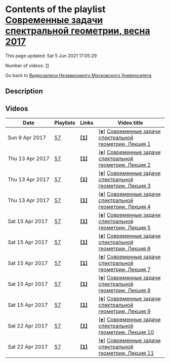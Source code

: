 # Contents of the playlist [Современные задачи спектральной геометрии, весна 2017](https://www.youtube.com/playlist?list=PLp9ABVh6_x4GTTDRYJTCJrdzrXY6U9qtj)

This page updated: Sat 5 Jun 2021 17:05:29

Number of videos: [11](#videos)

Go back to [Видеозаписи Независимого Московского Университета](../README.md)

## Description



## Videos

|Date|Playlists|Links|Video title|
|---|---|---|---|
| Sun&nbsp;9&nbsp;Apr&nbsp;2017 | [57](../playlists/57 "Современные задачи спектральной геометрии, весна 2017") | [**[1]**](http://ium.mccme.ru/s17/s17-KKPP.html) | [[**e**](https://studio.youtube.com/video/mgN6gPhHEME/edit "Edit")] [Современные задачи спектральной геометрии. Лекция 1](https://www.youtube.com/watch?v=mgN6gPhHEME&list=PLp9ABVh6_x4GTTDRYJTCJrdzrXY6U9qtj "Герасим Юрьевич Кокарев, Вадим Юрьевич Калошин, Алексей Викторович Пенской, Иосиф Викторович Полтерович. Курс, организованный совместно Независимым московским университетом и Междисциплинарным научным центром Понселе (UMI 2615). 27 марта 2017 г. 17:30, НМУ 304 (Москва, Большой Власьевский пер., 11) http://ium.mccme.ru/s17/s17-KKPP.html") |
| Thu&nbsp;13&nbsp;Apr&nbsp;2017 | [57](../playlists/57 "Современные задачи спектральной геометрии, весна 2017") | [**[1]**](http://ium.mccme.ru/s17/s17-KKPP.html) | [[**e**](https://studio.youtube.com/video/h_sWCnhBY0Y/edit "Edit")] [Современные задачи спектральной геометрии. Лекция 2](https://www.youtube.com/watch?v=h_sWCnhBY0Y&list=PLp9ABVh6_x4GTTDRYJTCJrdzrXY6U9qtj "Герасим Юрьевич Кокарев, Вадим Юрьевич Калошин, Алексей Викторович Пенской, Иосиф Викторович Полтерович. Курс, организованный совместно Независимым московским университетом и Междисциплинарным научным центром Понселе (UMI 2615). 29 марта 2017 г. 17:30, НМУ 304 (Москва, Большой Власьевский пер., 11) http://ium.mccme.ru/s17/s17-KKPP.html") |
| Thu&nbsp;13&nbsp;Apr&nbsp;2017 | [57](../playlists/57 "Современные задачи спектральной геометрии, весна 2017") | [**[1]**](http://ium.mccme.ru/s17/s17-KKPP.html) | [[**e**](https://studio.youtube.com/video/m5vOeMypQnQ/edit "Edit")] [Современные задачи спектральной геометрии. Лекция 3](https://www.youtube.com/watch?v=m5vOeMypQnQ&list=PLp9ABVh6_x4GTTDRYJTCJrdzrXY6U9qtj "Герасим Юрьевич Кокарев, Вадим Юрьевич Калошин, Алексей Викторович Пенской, Иосиф Викторович Полтерович. Курс, организованный совместно Независимым московским университетом и Междисциплинарным научным центром Понселе (UMI 2615). 31 марта 2017 г. 17:30, НМУ 304 (Москва, Большой Власьевский пер., 11) http://ium.mccme.ru/s17/s17-KKPP.html") |
| Thu&nbsp;13&nbsp;Apr&nbsp;2017 | [57](../playlists/57 "Современные задачи спектральной геометрии, весна 2017") | [**[1]**](http://ium.mccme.ru/s17/s17-KKPP.html) | [[**e**](https://studio.youtube.com/video/c157bF9z5M0/edit "Edit")] [Современные задачи спектральной геометрии. Лекция 4](https://www.youtube.com/watch?v=c157bF9z5M0&list=PLp9ABVh6_x4GTTDRYJTCJrdzrXY6U9qtj "Герасим Юрьевич Кокарев, Вадим Юрьевич Калошин, Алексей Викторович Пенской, Иосиф Викторович Полтерович. Курс, организованный совместно Независимым московским университетом и Междисциплинарным научным центром Понселе (UMI 2615). 3 апреля 2017 г. 17:30, НМУ 304 (Москва, Большой Власьевский пер., 11) http://ium.mccme.ru/s17/s17-KKPP.html") |
| Sat&nbsp;15&nbsp;Apr&nbsp;2017 | [57](../playlists/57 "Современные задачи спектральной геометрии, весна 2017") | [**[1]**](http://ium.mccme.ru/s17/s17-KKPP.html) | [[**e**](https://studio.youtube.com/video/0DteP5OfzOE/edit "Edit")] [Современные задачи спектральной геометрии. Лекция 5](https://www.youtube.com/watch?v=0DteP5OfzOE&list=PLp9ABVh6_x4GTTDRYJTCJrdzrXY6U9qtj "Герасим Юрьевич Кокарев, Вадим Юрьевич Калошин, Алексей Викторович Пенской, Иосиф Викторович Полтерович. Курс, организованный совместно Независимым московским университетом и Междисциплинарным научным центром Понселе (UMI 2615). 5 апреля 2017 г. 17:30, НМУ 310 (Москва, Большой Власьевский пер., 11) http://ium.mccme.ru/s17/s17-KKPP.html") |
| Sat&nbsp;15&nbsp;Apr&nbsp;2017 | [57](../playlists/57 "Современные задачи спектральной геометрии, весна 2017") | [**[1]**](http://ium.mccme.ru/s17/s17-KKPP.html) | [[**e**](https://studio.youtube.com/video/SiOU_ZW__nU/edit "Edit")] [Современные задачи спектральной геометрии. Лекция 6](https://www.youtube.com/watch?v=SiOU_ZW__nU&list=PLp9ABVh6_x4GTTDRYJTCJrdzrXY6U9qtj "Герасим Юрьевич Кокарев, Вадим Юрьевич Калошин, Алексей Викторович Пенской, Иосиф Викторович Полтерович. Курс, организованный совместно Независимым московским университетом и Междисциплинарным научным центром Понселе (UMI 2615). 7 апреля 2017 г. 17:30, НМУ 310 (Москва, Большой Власьевский пер., 11) http://ium.mccme.ru/s17/s17-KKPP.html") |
| Sat&nbsp;15&nbsp;Apr&nbsp;2017 | [57](../playlists/57 "Современные задачи спектральной геометрии, весна 2017") | [**[1]**](http://ium.mccme.ru/s17/s17-KKPP.html) | [[**e**](https://studio.youtube.com/video/n_eXdhQxH5g/edit "Edit")] [Современные задачи спектральной геометрии. Лекция 7](https://www.youtube.com/watch?v=n_eXdhQxH5g&list=PLp9ABVh6_x4GTTDRYJTCJrdzrXY6U9qtj "Герасим Юрьевич Кокарев, Вадим Юрьевич Калошин, Алексей Викторович Пенской, Иосиф Викторович Полтерович. Курс, организованный совместно Независимым московским университетом и Междисциплинарным научным центром Понселе (UMI 2615). 10 апреля 2017 г. 17:30, НМУ 304 (Москва, Большой Власьевский пер., 11) http://ium.mccme.ru/s17/s17-KKPP.html") |
| Sat&nbsp;15&nbsp;Apr&nbsp;2017 | [57](../playlists/57 "Современные задачи спектральной геометрии, весна 2017") | [**[1]**](http://ium.mccme.ru/s17/s17-KKPP.html) | [[**e**](https://studio.youtube.com/video/okoOPcoSvKI/edit "Edit")] [Современные задачи спектральной геометрии. Лекция 8](https://www.youtube.com/watch?v=okoOPcoSvKI&list=PLp9ABVh6_x4GTTDRYJTCJrdzrXY6U9qtj "Герасим Юрьевич Кокарев, Вадим Юрьевич Калошин, Алексей Викторович Пенской, Иосиф Викторович Полтерович. Курс, организованный совместно Независимым московским университетом и Междисциплинарным научным центром Понселе (UMI 2615). 12 апреля 2017 г. 17:30, НМУ 310 (Москва, Большой Власьевский пер., 11) http://ium.mccme.ru/s17/s17-KKPP.html") |
| Sat&nbsp;15&nbsp;Apr&nbsp;2017 | [57](../playlists/57 "Современные задачи спектральной геометрии, весна 2017") | [**[1]**](http://ium.mccme.ru/s17/s17-KKPP.html) | [[**e**](https://studio.youtube.com/video/YmZjYHGgAEc/edit "Edit")] [Современные задачи спектральной геометрии. Лекция 9](https://www.youtube.com/watch?v=YmZjYHGgAEc&list=PLp9ABVh6_x4GTTDRYJTCJrdzrXY6U9qtj "Герасим Юрьевич Кокарев, Вадим Юрьевич Калошин, Алексей Викторович Пенской, Иосиф Викторович Полтерович. Курс, организованный совместно Независимым московским университетом и Междисциплинарным научным центром Понселе (UMI 2615). 14 апреля 2017 г. 17:30, НМУ 310 (Москва, Большой Власьевский пер., 11) http://ium.mccme.ru/s17/s17-KKPP.html") |
| Sat&nbsp;22&nbsp;Apr&nbsp;2017 | [57](../playlists/57 "Современные задачи спектральной геометрии, весна 2017") | [**[1]**](http://ium.mccme.ru/s17/s17-KKPP.html) | [[**e**](https://studio.youtube.com/video/_z8bSKWwo2s/edit "Edit")] [Современные задачи спектральной геометрии. Лекция 10](https://www.youtube.com/watch?v=_z8bSKWwo2s&list=PLp9ABVh6_x4GTTDRYJTCJrdzrXY6U9qtj "Герасим Юрьевич Кокарев, Вадим Юрьевич Калошин, Алексей Викторович Пенской, Иосиф Викторович Полтерович. Курс, организованный совместно Независимым московским университетом и Междисциплинарным научным центром Понселе (UMI 2615). 17 апреля 2017 г. 17:30, НМУ 304 (Москва, Большой Власьевский пер., 11) http://ium.mccme.ru/s17/s17-KKPP.html") |
| Sat&nbsp;22&nbsp;Apr&nbsp;2017 | [57](../playlists/57 "Современные задачи спектральной геометрии, весна 2017") | [**[1]**](http://ium.mccme.ru/s17/s17-KKPP.html) | [[**e**](https://studio.youtube.com/video/_Ha_63lZtJQ/edit "Edit")] [Современные задачи спектральной геометрии. Лекция 11](https://www.youtube.com/watch?v=_Ha_63lZtJQ&list=PLp9ABVh6_x4GTTDRYJTCJrdzrXY6U9qtj "Герасим Юрьевич Кокарев, Вадим Юрьевич Калошин, Алексей Викторович Пенской, Иосиф Викторович Полтерович. Курс, организованный совместно Независимым московским университетом и Междисциплинарным научным центром Понселе (UMI 2615). 21 апреля 2017 г. 17:30, НМУ 310 (Москва, Большой Власьевский пер., 11) http://ium.mccme.ru/s17/s17-KKPP.html") |
